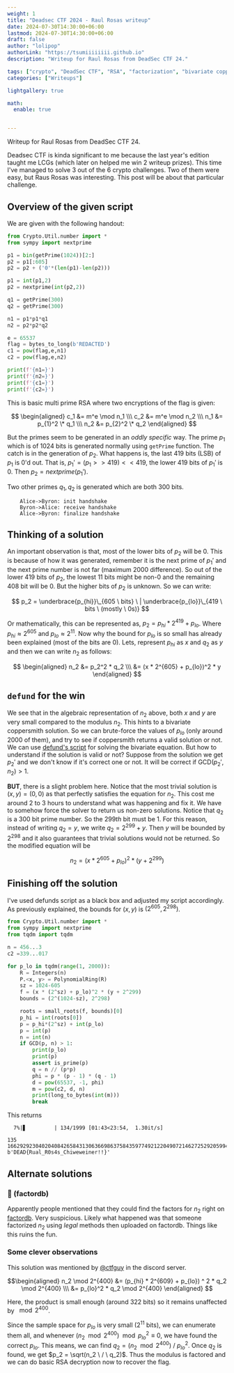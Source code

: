 ```yaml
---
weight: 1
title: "Deadsec CTF 2024 - Raul Rosas writeup"
date: 2024-07-30T14:30:00+06:00
lastmod: 2024-07-30T14:30:00+06:00
draft: false
author: "lolipop"
authorLink: "https://tsumiiiiiiii.github.io"
description: "Writeup for Raul Rosas from DeadSec CTF 24."

tags: ["crypto", "DeadSec CTF", "RSA", "factorization", "bivariate coppersmith", "english"]
categories: ["Writeups"]

lightgallery: true

math:
  enable: true


---
```


Writeup for Raul Rosas from DeadSec CTF 24.


<!--more-->

Deadsec CTF is kinda significant to me because the last year's edition taught me LCGs (which later on helped me win 2 writeup prizes). This time I've managed to solve 
3 out of the 6 crypto challenges. Two of them were easy, but Raus Rosas was interesting. This post will be about that particular challenge.

<h2>Overview of the given script</h2>

We are given with the following handout:

```python
from Crypto.Util.number import * 
from sympy import nextprime

p1 = bin(getPrime(1024))[2:]
p2 = p1[:605]
p2 = p2 + ('0'*(len(p1)-len(p2)))

p1 = int(p1,2)
p2 = nextprime(int(p2,2))

q1 = getPrime(300)
q2 = getPrime(300)

n1 = p1*p1*q1 
n2 = p2*p2*q2 

e = 65537 
flag = bytes_to_long(b'REDACTED')
c1 = pow(flag,e,n1)
c2 = pow(flag,e,n2)

print(f'{n1=}')
print(f'{n2=}')
print(f'{c1=}')
print(f'{c2=}')
```

This is basic multi prime RSA where two encryptions of the flag is given:

$$
\begin{aligned}
c_1 &= m^e \mod n_1 \\\
c_2 &= m^e \mod n_2 \\\
n_1 &= p_{1}^2 \* q_1 \\\
n_2 &= p_{2}^2 \* q_2
\end{aligned}
$$

But the primes seem to be generated in an *oddly specific* way.  The prime $p_1$ which is of $1024$ bits is generated normally using `getPrime` function. The catch is in the generation of $p_2$.  What happens is, the last $419$ bits (LSB) of $p_1$ is 0'd out. That is, $p_1' = (p_1 >> 419) << 419$, the lower $419$ bits of $p_1'$ is $0$. Then $p_2 = nextprime(p_1')$.  

Two other primes $q_1, q_2$ is generated which are both $300$ bits.

```sequence
    Alice->Byron: init handshake
    Byron->Alice: receive handshake
    Alice->Byron: finalize handshake
```

## Thinking of a solution

An important observation is that, most of the lower bits of $p_2$ will be $0$. This is because of how it was generated, remember it is the next prime of $p_1'$ and the next prime number is not far (maximum $2000$ difference). So out of the lower $419$ bits of $p_2$, the lowest $11$ bits might be non-$0$ and the remaining $408$ bit will be $0$. But the higher bits of $p_2$ is unknown. So we can write:

$$
p_2 = \underbrace{p_{hi}}\_{605 \ bits} \  | \underbrace{p_{lo}}\_{419 \ bits \ (mostly \ 0s)} 
$$

Or mathematically, this can be represented as, $p_2 = p_{hi} * 2^{419} + p_{lo}$. Where $p_{hi} \approx 2^{605}$ and $p_{lo} \approx 2^{11}$. Now why the bound for $p_{lo}$ is so small has already been explained (most of the bits are $0$). Lets, represent $p_{hi}$ as $x$ and $q_2$ as $y$ and then we can write $n_2$ as follows:

$$
\begin{aligned}
n_2 &= p_2^2 * q_2 \\\
    &= (x * 2^{605} + p_{lo})^2 * y 
\end{aligned}
$$

## `defund` for the win

We see that in the algebraic representation of $n_2$ above, both $x$ and $y$ are very small compared to the modulus $n_2$. This hints to a bivariate coppersmith solution. So we can brute-force the values of $p_{lo}$ (only around $2000$ of them), and try to see if coppersmith returns a valid solution or not.  We can use [defund's script](https://github.com/defund/coppersmith) for solving the bivariate equation. But how to understand if the solution is valid or not? Suppose from the solution we get $p_2'$ and we don't know if it's correct one or not.  It will be correct if $\text{GCD}(p_2', n_2) > 1$. 

**BUT**, there is a slight problem here. Notice that the most trivial solution is $(x, y) = (0, 0)$ as that perfectly satisfies the equation for $n_2$.  This cost me around 2 to 3 hours to understand what was happening and fix it. We have to somehow force the solver to return us non-zero solutions. Notice that $q_2$ is a $300$ bit prime number. So the $299th$ bit must be $1$. For this reason, instead of writing $q_2 = y$, we write $q_2 = 2^{299} + y$. Then $y$ will be bounded by $2^{298}$ and it also guarantees that trivial solutions would not be returned. So the modified equation will be

$$n_2 = (x * 2^{605} + p_{lo})^2 * (y + 2^{299}) $$

## Finishing off the solution

I've used defunds script as a black box and adjusted my script accordingly. As previously explained, the bounds for $(x, y)$ is $(2^{605}, 2^{298})$. 

```python
from Crypto.Util.number import *
from sympy import nextprime
from tqdm import tqdm

n = 456...3
c2 =339...017

for p_lo in tqdm(range(1, 2000)):
    R = Integers(n)
    P.<x, y> = PolynomialRing(R)
    sz = 1024-605
    f = (x * (2^sz) + p_lo)^2 * (y + 2^299)
    bounds = (2^(1024-sz), 2^298)

    roots = small_roots(f, bounds)[0]
    p_hi = int(roots[0])
    p = p_hi*(2^sz) + int(p_lo)
    p = int(p)
    n = int(n)
    if GCD(p, n) > 1:
        print(p_lo)
        print(p)
        assert is_prime(p)
        q = n // (p*p)
        phi = p * (p - 1) * (q - 1)
        d = pow(65537, -1, phi)
        m = pow(c2, d, n)
        print(long_to_bytes(int(m)))
        break
```

This returns

```shell
  7%|▋         | 134/1999 [01:43<23:54,  1.30it/s]

135
166292923040204084265843130636698637584359774921220490721462725292059948122441620862133604226598302739069191920030887836407496935178966085862511815981684351701520622219816752182249648058443547518074081342679902265863213271998193281562912084447381292514071508413273157158843445022146713567281397262106520191111
b'DEAD{Rual_R0s4s_Chiweweiner!!}'
```

## Alternate solutions

### 🧀 (factordb)

Apparently people mentioned that they could find the factors for $n_2$ right on [factordb](https://factordb.com). Very suspicious. Likely what happened was that someone factorized $n_2$ using *legal* methods then uploaded on factordb. Things like this ruins the fun.

### Some clever observations

This solution was mentioned by [@ctfguy](https://ctfguy.github.io) in the discord server. 

$$\begin{aligned}
n_2 \mod 2^{400} &= (p_{hi} * 2^{609} + p_{lo}) ^ 2 * q_2 \mod 2^{400} \\\
			   &= p_{lo}^2 * q_2 \mod 2^{400}
\end{aligned}
$$

Here, the product is  small enough (around $322$ bits) so it remains unaffected by $\mod 2^{400}$. 

Since the sample space for $p_{lo}$ is very small ($2^{11}$ bits), we can enumerate them all, and whenever $(n_2 \mod 2^{400}) \mod p_{lo}^2 \equiv 0$, we have found the correct $p_{lo}$. This means, we can find $q_2 = (n_2 \mod 2^{400}) \ / \ p_{lo}^2$.  Once $q_2$ is found, we get $p_2 = \sqrt(n_2 \ / \ q_2)$. Thus the modulus is factored and we can do basic RSA decryption now to recover the flag.

                                                                                          
